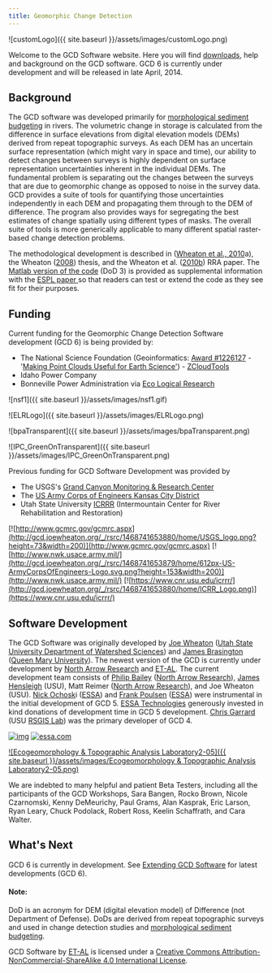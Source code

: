 ```yaml
---
title: Geomorphic Change Detection
---
```


![customLogo]({{ site.baseurl }}/assets/images/customLogo.png)

Welcome to the GCD Software website. Here you will find [downloads](http://gcd.joewheaton.org/downloads), help and background on the GCD software. GCD 6 is currently under development and will be released in late April, 2014.

## Background

The GCD software was developed primarily for [morphological sediment budgeting](http://sites.google.com/a/joewheaton.org/www/Home/research/projects-1/morphological-sediment-budgeting) in rivers. The volumetric change in storage is calculated from the difference in surface elevations from digital elevation models (DEMs) derived from repeat topographic surveys. As each DEM has an uncertain surface representation (which might vary in space and time), our ability to detect changes between surveys is highly dependent on surface representation uncertainties inherent in the individual DEMs. The fundamental problem is separating out the changes between the surveys that are due to geomorphic change as opposed to noise in the survey data. GCD provides a suite of tools for quantifying those uncertainties independently in each DEM and propagating them through to the DEM of difference. The program also provides ways for segregating the best estimates of change spatially using different types of masks. The overall suite of tools is more generically applicable to many different spatial raster-based change detection problems.

The methodological development is described in ([Wheaton et al., 2010](http://dx.doi.org/10.1002/esp.1886)a), the Wheaton ([2008](http://sites.google.com/a/joewheaton.org/www/Home/research/projects-1/morphological-sediment-budgeting/phdthesis)) thesis, and the Wheaton et al. ([2010b](http://dx.doi.org/10.1002/rra.1305)) RRA paper. The [Matlab version of the code](http://gcd.joewheaton.org/downloads/older-versions/dod-3-0) (DoD 3) is provided as supplemental information with the [ESPL paper ](http://dx.doi.org/10.1002/esp.1886)so that readers can test or extend the code as they see fit for their purposes.

## Funding

Current funding for the Geomorphic Change Detection Software development (GCD 6) is being provided by:

- The National Science Foundation (Geoinformatics: [Award #1226127](http://www.nsf.gov/awardsearch/showAward?AWD_ID=1226127) - '[Making Point Clouds Useful for Earth Science'](http://etal.joewheaton.org/projects/current-projects/development-of-integrated-airborne-and-ground-based-lidar-tools-for-earth-sciences))  - [ZCloudTools](http://zcloudtools.boisestate.edu/)
- Idaho Power Company
- Bonneville Power Administration via [Eco Logical Research](http://ecologicalresearch.net/)

![nsf1]({{ site.baseurl }}/assets/images/nsf1.gif)

![ELRLogo]({{ site.baseurl }}/assets/images/ELRLogo.png)

![bpaTransparent]({{ site.baseurl }}/assets/images/bpaTransparent.png)

![IPC_GreenOnTransparent]({{ site.baseurl }}/assets/images/IPC_GreenOnTransparent.png)

Previous funding for GCD Software Development was provided by 

- The USGS's [Grand Canyon Monitoring & Research Center](http://www.gcmrc.gov/gcmrc.aspx)  
- The [US Army Corps of Engineers Kansas City District](http://www.nwk.usace.army.mil/)
- Utah State University [ICRRR](https://www.cnr.usu.edu/icrrr/) (Intermountain Center for River Rehabilitation and Restoration)

[![http://www.gcmrc.gov/gcmrc.aspx](http://gcd.joewheaton.org/_/rsrc/1468741653880/home/USGS_logo.png?height=73&width=200)](http://www.gcmrc.gov/gcmrc.aspx)       [![http://www.nwk.usace.army.mil/](http://gcd.joewheaton.org/_/rsrc/1468741653879/home/612px-US-ArmyCorpsOfEngineers-Logo.svg.png?height=153&width=200)](http://www.nwk.usace.army.mil/)    [![https://www.cnr.usu.edu/icrrr/](http://gcd.joewheaton.org/_/rsrc/1468741653880/home/ICRR_Logo.png)](https://www.cnr.usu.edu/icrrr/)

## Software Development

The GCD Software was originally developed by [Joe Wheaton](http://www.joewheaton.org/) ([Utah State University Department of Watershed Sciences](http://www.cnr.usu.edu/wats/)) and [James Brasington](http://www.reesscan.org/meet-the-team/brasington) ([Queen Mary University](http://www.geog.qmul.ac.uk/staff/brasingtonj.html)). The newest version of the GCD is currently under development by [North Arrow Research](http://northarrowresearch.com/) and [ET-AL](http://etal.joewheaton.org/). The current development team consists of [Philip Bailey](http://www.essa.com/team/index.html#pb) ([North Arrow Research](http://northarrowresearch.com/)), [James Hensleigh](http://etal.joewheaton.org/people/researchers-technicians/james-hensleigh) (USU), Matt Reimer ([North Arrow Research](http://northarrowresearch.com/)),  and Joe Wheaton (USU). [Nick Ochosk](http://www.essa.com/team/index.html#no)i ([ESSA](http://www.essa.com/)) and [Frank Poulsen](http://www.essa.com/team/index.html#fp) ([ESSA](http://www.essa.com/)) were instrumental in the initial development of GCD 5. [ESSA ](http://gcd.joewheaton.org/goog_535400767)[Technologies](http://essa.com/) generously invested in kind donations of development time in GCD 5 development.  [Chris Garrard ](http://www.gis.usu.edu/~chrisg/)(USU [RSGIS Lab](http://www.gis.usu.edu/)) was the primary developer of GCD 4.

[![img](http://gcd.joewheaton.org/_/rsrc/1468741653880/home/NA_Logo_150pxTall.png)](http://northarrowresearch.com/)         [![essa.com](http://gcd.joewheaton.org/_/rsrc/1468741653879/home/ESSATechnologies_500x500.png?height=198&width=200) ](http://essa.com/)

[![Ecogeomorphology & Topographic Analysis Laboratory2-05]({{ site.baseurl }}/assets/images/Ecogeomorphology & Topographic Analysis Laboratory2-05.png)](http://etal.joewheaton.org)



We are indebted to many helpful and patient Beta Testers, including all the participants of the GCD Workshops, Sara Bangen, Rocko Brown, Nicole Czarnomski, Kenny DeMeurichy, Paul Grams, Alan Kasprak, Eric Larson, Ryan Leary, Chuck Podolack, Robert Ross, Keelin Schaffrath, and Cara Walter. 

## What's Next

GCD 6 is currently in development. See [Extending GCD  Software](http://gcd.joewheaton.org/extending-gcd-software) for latest developments (GCD 6).

#### Note:

DoD is an acronym for DEM (digital elevation model) of Difference (not Department of Defense). DoDs are derived from repeat topographic surveys and used in change detection studies and [morphological sediment budgeting](http://www.joewheaton.org/Home/research/projects-1/morphological-sediment-budgeting).

GCD Software by [ET-AL](http://gcd.joewheaton.org/gcd.joewheaton.org) is licensed under a [Creative Commons Attribution-NonCommercial-ShareAlike 4.0 International License](http://creativecommons.org/licenses/by-nc-sa/4.0/).

